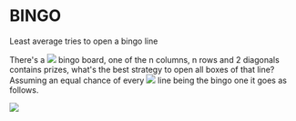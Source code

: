 # BINGO
Least average tries to open a bingo line

There's a <img src="https://latex.codecogs.com/gif.latex?n\times n" /> bingo board, one of the n columns, n rows and 2 diagonals contains prizes, what's the best strategy to open all boxes of that line? Assuming an equal chance of every <img src="https://latex.codecogs.com/gif.latex?2n+2" /> line being the bingo one it goes as follows.

<img src="https://latex.codecogs.com/gif.latex?Test Table 
\begin{tabularx}{0.8\textwidth} { 
  | >{\raggedright\arraybackslash}X 
  | >{\centering\arraybackslash}X 
  | >{\raggedleft\arraybackslash}X | }
 \hline
 item 11 & item 12 & item 13 \\
 \hline
 item 21  & item 22  & item 23  \\
\hline
\end{tabularx} " />
